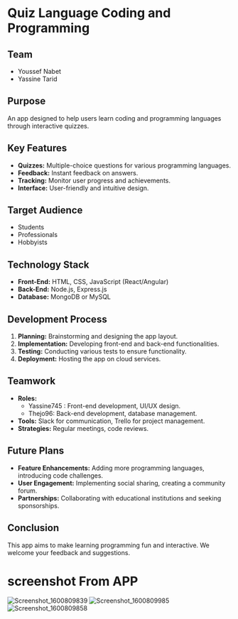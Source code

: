 # Quiz Language Coding and Programming

## Team
- Youssef Nabet
- Yassine Tarid

## Purpose
An app designed to help users learn coding and programming languages through interactive quizzes.

## Key Features
- **Quizzes:** Multiple-choice questions for various programming languages.
- **Feedback:** Instant feedback on answers.
- **Tracking:** Monitor user progress and achievements.
- **Interface:** User-friendly and intuitive design.

## Target Audience
- Students
- Professionals
- Hobbyists

## Technology Stack
- **Front-End:** HTML, CSS, JavaScript (React/Angular)
- **Back-End:** Node.js, Express.js
- **Database:** MongoDB or MySQL

## Development Process
1. **Planning:** Brainstorming and designing the app layout.
2. **Implementation:** Developing front-end and back-end functionalities.
3. **Testing:** Conducting various tests to ensure functionality.
4. **Deployment:** Hosting the app on cloud services.

## Teamwork
- **Roles:**
  - Yassine745 : Front-end development, UI/UX design.
  - Thejo96: Back-end development, database management.
- **Tools:** Slack for communication, Trello for project management.
- **Strategies:** Regular meetings, code reviews.

## Future Plans
- **Feature Enhancements:** Adding more programming languages, introducing code challenges.
- **User Engagement:** Implementing social sharing, creating a community forum.
- **Partnerships:** Collaborating with educational institutions and seeking sponsorships.

## Conclusion
This app aims to make learning programming fun and interactive. We welcome your feedback and suggestions.


# screenshot  From APP 

![Screenshot_1600809839](https://github.com/Thejo96/Thejo-Quiz/assets/132360887/76631ba9-94d0-4dc9-827e-40e503b715ca)
![Screenshot_1600809985](https://github.com/Thejo96/Thejo-Quiz/assets/132360887/5badb48b-8bfb-4ef4-bb80-ba244fa57ac3)
![Screenshot_1600809858](https://github.com/Thejo96/Thejo-Quiz/assets/132360887/3e00c909-5853-4d28-8c06-600a2af12ee4)


